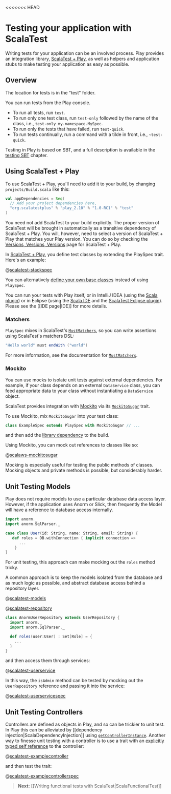 <<<<<<< HEAD
<!--- Copyright (C) 2009-2013 Typesafe Inc. <http://www.typesafe.com> -->

# Testing your application with ScalaTest

Writing tests for your application can be an involved process. Play provides an integration library, [ScalaTest + Play](http://scalatest.org/plus/play), as well as helpers and application stubs to make testing your application as easy as possible.

## Overview

The location for tests is in the "test" folder.  <!-- There are two sample test files created in the test folder which can be used as templates. -->

You can run tests from the Play console.

* To run all tests, run `test`.
* To run only one test class, run `test-only` followed by the name of the class, i.e., `test-only my.namespace.MySpec`.
* To run only the tests that have failed, run `test-quick`.
* To run tests continually, run a command with a tilde in front, i.e., `~test-quick`.

Testing in Play is based on SBT, and a full description is available in the [testing SBT](http://www.scala-sbt.org/0.13.0/docs/Detailed-Topics/Testing) chapter.

## Using ScalaTest + Play

To use ScalaTest + Play, you'll need to add it to your build, by
changing `projects/Build.scala` like this:

```scala
val appDependencies = Seq(
  // Add your project dependencies here,
  "org.scalatestplus" % "play_2.10" % "1.0-RC1" % "test"
)
```

You need not add ScalaTest to your build explicitly. The proper version of ScalaTest will be brought in automatically as a transitive dependency of ScalaTest + Play. You will, however, need to select a version of ScalaTest + Play that matches your Play version. You can do so by checking the [Versions, Versions, Versions](http://www.scalatest.org/plus/play/versions) page for ScalaTest + Play.

In [ScalaTest + Play](http://scalatest.org/plus/play), you define test classes by extending the PlaySpec trait. Here's an example:

@[scalatest-stackspec](code-scalatestplus-play/StackSpec.scala)

You can alternatively [define your own base classes](http://scalatest.org/user_guide/defining_base_classes) instead of using `PlaySpec`.

You can run your tests with Play itself, or in IntelliJ IDEA (using the [Scala plugin](http://blog.jetbrains.com/scala/)) or in Eclipse (using the [Scala IDE](http://scala-ide.org/) and the [ScalaTest Eclipse plugin](http://scalatest.org/user_guide/using_scalatest_with_eclipse)).  Please see the [[IDE page|IDE]] for more details.

### Matchers

`PlaySpec` mixes in ScalaTest's [`MustMatchers`](http://doc.scalatest.org/2.1.5/index.html#org.scalatest.MustMatchers), so you can write assertions using ScalaTest's matchers DSL:

```scala
"Hello world" must endWith ("world")
```

For more information, see the documentation for [`MustMatchers`](http://doc.scalatest.org/2.1.5/index.html#org.scalatest.MustMatchers).

### Mockito

You can use mocks to isolate unit tests against external dependencies.  For example, if your class depends on an external `DataService` class, you can feed appropriate data to your class without instantiating a `DataService` object.

ScalaTest provides integration with [Mockito](https://code.google.com/p/mockito/) via its [`MockitoSugar`](http://doc.scalatest.org/2.1.5/index.html#org.scalatest.mock.MockitoSugar) trait.

To use Mockito, mix `MockitoSugar` into your test class:

```scala
class ExampleSpec extends PlaySpec with MockitoSugar // ...
```

and then add the [library dependency](http://mvnrepository.com/artifact/org.mockito/mockito-core) to the build.

Using Mockito, you can mock out references to classes like so:

@[scalaws-mockitosugar](code-scalatestplus-play/ExampleMockitoSpec.scala)

Mocking is especially useful for testing the public methods of classes.  Mocking objects and private methods is possible, but considerably harder.

## Unit Testing Models

Play does not require models to use a particular database data access layer.  However, if the application uses Anorm or Slick, then frequently the Model will have a reference to database access internally.

```scala
import anorm._
import anorm.SqlParser._

case class User(id: String, name: String, email: String) {
   def roles = DB.withConnection { implicit connection =>
      ...
    }
}
```

For unit testing, this approach can make mocking out the `roles` method tricky.

A common approach is to keep the models isolated from the database and as much logic as possible, and abstract database access behind a repository layer.

@[scalatest-models](code/models/User.scala)

@[scalatest-repository](code/services/UserRepository.scala)

```scala
class AnormUserRepository extends UserRepository {
  import anorm._
  import anorm.SqlParser._

  def roles(user:User) : Set[Role] = {
    ...
  }
}
```

and then access them through services:

@[scalatest-userservice](code/services/UserService.scala)

In this way, the `isAdmin` method can be tested by mocking out the `UserRepository` reference and passing it into the service:

@[scalatest-userservicespec](code-scalatestplus-play/UserServiceSpec.scala)

## Unit Testing Controllers

Controllers are defined as objects in Play, and so can be trickier to unit test.  In Play this can be alleviated by [[dependency injection|ScalaDependencyInjection]] using [`getControllerInstance`](api/scala/index.html#play.api.GlobalSettings@getControllerInstance).  Another way to finesse unit testing with a controller is to use a trait with an [explicitly typed self reference](http://www.naildrivin5.com/scalatour/wiki_pages/ExplcitlyTypedSelfReferences) to the controller:

@[scalatest-examplecontroller](code-scalatestplus-play/ExampleControllerSpec.scala)

and then test the trait:

@[scalatest-examplecontrollerspec](code-scalatestplus-play/ExampleControllerSpec.scala)

> **Next:** [[Writing functional tests with ScalaTest|ScalaFunctionalTest]]
